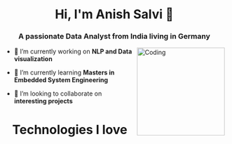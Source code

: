 <h1 align="center">Hi, I'm Anish Salvi 👋</h1>
<h3 align="center">A passionate Data Analyst from India living in Germany</h3>
<img align ="right" alt="Coding" width="200" src="https://i.pinimg.com/originals/fc/71/63/fc71635c7f1b09ed30413f59bb749582.gif">


- 🔭 I’m currently working on **NLP and Data visualization**

- 🌱 I’m currently learning **Masters in Embedded System Engineering**

- 👯 I’m looking to collaborate on **interesting projects**

<h1 align="center">Technologies I love</h1>

<p align="left">
</p>
